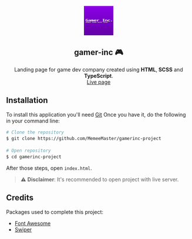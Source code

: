 <div  align="center">
<a  href="https://github.com/MemeeMaster/gamerinc-project">
<img  src="/img/icons/icon.png"  alt="Logo"  width="80"  height="80">
</a>
<h2>gamer-inc 🎮</h2>
<p>
Landing page for game dev company created using <strong>HTML</strong>,<strong> SCSS</strong> and <strong>TypeScript</strong>.<br/>
<a href="https://memeemaster.github.io/gamerinc-project/" target="_blank">Live page</a>
</div>

## Installation

To install this application you'll need [Git](https://git-scm.com/)
Once you have it, do the following in your command line:

```bash
# Clone the repository
$ git clone https://github.com/MemeeMaster/gamerinc-project

# Open repository
$ cd gamerinc-project
```

After those steps, open `index.html`.

> :warning: **Disclaimer**: It's recommended to open project with live server.

## Credits

Packages used to complete this project:

- [Font Awesome](https://fontawesome.com/)
- [Swiper](https://swiperjs.com)
